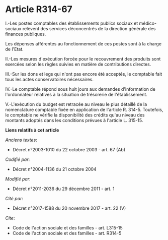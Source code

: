# Article R314-67

I.-Les postes comptables des établissements publics sociaux et médico-sociaux relèvent des services déconcentrés de la
direction générale des finances publiques. 

Les dépenses afférentes au fonctionnement de ces postes sont à la charge de l'Etat. 

II.-Les mesures d'exécution forcée pour le recouvrement des produits sont exercées selon les règles suivies en matière de
contributions directes. 

III.-Sur les dons et legs qui n'ont pas encore été acceptés, le comptable fait tous les actes conservatoires nécessaires. 

IV.-Le comptable répond sous huit jours aux demandes d'information de l'ordonnateur relatives à la situation de trésorerie de
l'établissement. 

V.-L'exécution du budget est retracée au niveau le plus détaillé de la nomenclature comptable fixée en application de
l'article R. 314-5. Toutefois, le comptable ne vérifie la disponibilité des crédits qu'au niveau des montants adoptés dans
les conditions prévues à l'article L. 315-15.

**Liens relatifs à cet article**

_Anciens textes_:

  - Décret n°2003-1010 du 22 octobre 2003 - art. 67 (Ab)

_Codifié par_:

  - Décret n°2004-1136 du 21 octobre 2004

_Modifié par_:

  - Décret n°2011-2036 du 29 décembre 2011 - art. 1

_Cité par_:

  - Décret n°2017-1588 du 20 novembre 2017 - art. 22 (V)

_Cite_:

  - Code de l'action sociale et des familles - art. L315-15
  - Code de l'action sociale et des familles - art. R314-5
